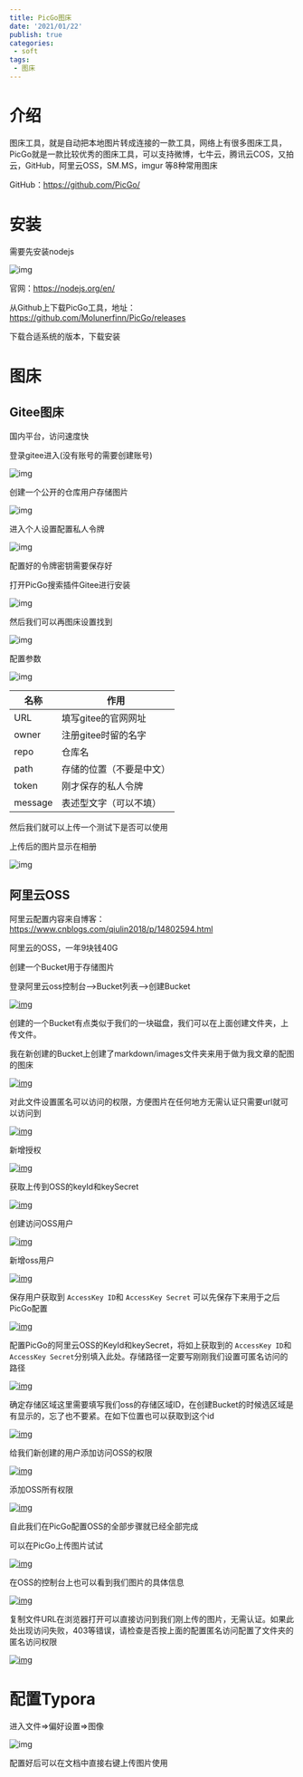 ```yaml
---
title: PicGo图床
date: '2021/01/22'
publish: true
categories:
 - soft
tags:
 - 图床
---
```

# 介绍

图床工具，就是自动把本地图片转成连接的一款工具，网络上有很多图床工具，PicGo就是一款比较优秀的图床工具，可以支持微博，七牛云，腾讯云COS，又拍云，GitHub，阿里云OSS，SM.MS，imgur 等8种常用图床

GitHub：https://github.com/PicGo/

# 安装

需要先安装nodejs

![img](https://gitee.com/AZRNG/picture-storage/raw/master/kbms/1621752972165-b4781917-e4ad-46c6-a621-3ed13644ce28.png)

官网：https://nodejs.org/en/

从Github上下载PicGo工具，地址：https://github.com/Molunerfinn/PicGo/releases

下载合适系统的版本，下载安装

# 图床

## Gitee图床

国内平台，访问速度快

登录gitee进入(没有账号的需要创建账号)

![img](https://gitee.com/AZRNG/picture-storage/raw/master/kbms/1621752936448-d7567919-7e3b-4740-9af1-3766a4adaf86.png)

创建一个公开的仓库用户存储图片

![img](https://gitee.com/AZRNG/picture-storage/raw/master/kbms/1621753014180-c7af59f9-83cd-4475-bd3f-329248fc02e1.png)

进入个人设置配置私人令牌

![img](https://gitee.com/AZRNG/picture-storage/raw/master/kbms/1621753063591-c55c5450-70a9-449d-9a0b-47f4c14c1ad3.png)

配置好的令牌密钥需要保存好

打开PicGo搜索插件Gitee进行安装

![img](https://gitee.com/AZRNG/picture-storage/raw/master/kbms/1621753132415-8e7f1136-113f-439c-8c3c-2eced4626bbf.png)

然后我们可以再图床设置找到

![img](https://gitee.com/AZRNG/picture-storage/raw/master/kbms/1621753168851-e77e2b7e-40a1-4979-b35a-5bea4cfe6898.png)

配置参数

![img](https://gitee.com/AZRNG/picture-storage/raw/master/kbms/1621753252236-6fae7d2d-097c-4300-867c-b456cfa5744f.png)

| 名称    | 作用                     |
| ------- | ------------------------ |
| URL     | 填写gitee的官网网址      |
| owner   | 注册gitee时留的名字      |
| repo    | 仓库名                   |
| path    | 存储的位置（不要是中文） |
| token   | 刚才保存的私人令牌       |
| message | 表述型文字（可以不填）   |

然后我们就可以上传一个测试下是否可以使用

上传后的图片显示在相册

![img](https://gitee.com/AZRNG/picture-storage/raw/master/kbms/1621753297380-73eda0b3-7770-40b3-91f9-5aacec79f1f9.png)

## 阿里云OSS

阿里云配置内容来自博客：https://www.cnblogs.com/qiulin2018/p/14802594.html

阿里云的OSS，一年9块钱40G

创建一个Bucket用于存储图片

登录阿里云oss控制台-->Bucket列表-->创建Bucket

[![img](https://gitee.com/AZRNG/picture-storage/raw/master/kbms/1621905126641-7360935f-bd63-4dbe-afb1-5cd4c63d4202.png)](https://daoxini.oss-cn-shenzhen.aliyuncs.com/markdown/images/创建Bucket.png)

创建的一个Bucket有点类似于我们的一块磁盘，我们可以在上面创建文件夹，上传文件。

我在新创建的Bucket上创建了markdown/images文件夹来用于做为我文章的配图的图床

[![img](https://gitee.com/AZRNG/picture-storage/raw/master/kbms/1621905126638-f3255425-6e99-4b19-afaa-df93cce5951f.png)](https://daoxini.oss-cn-shenzhen.aliyuncs.com/markdown/images/创建文件夹.png)

对此文件设置匿名可以访问的权限，方便图片在任何地方无需认证只需要url就可以访问到

[![img](https://gitee.com/AZRNG/picture-storage/raw/master/kbms/1621905126652-4b986b88-d09e-474f-9367-d3926a319360.png)](https://daoxini.oss-cn-shenzhen.aliyuncs.com/markdown/images/授权.png)

新增授权

[![img](https://gitee.com/AZRNG/picture-storage/raw/master/kbms/1621905126667-e2b58989-af79-41eb-8f73-a0b4c74e2893.png)](https://daoxini.oss-cn-shenzhen.aliyuncs.com/markdown/images/新增授权.png)

获取上传到OSS的keyId和keySecret

[![img](https://gitee.com/AZRNG/picture-storage/raw/master/kbms/1621905126652-a30f9895-5187-4828-aa2a-8d825509690c.png)](https://daoxini.oss-cn-shenzhen.aliyuncs.com/markdown/images/权限管理.png)

创建访问OSS用户

[![img](https://gitee.com/AZRNG/picture-storage/raw/master/kbms/1621905126656-084a31a6-5ff1-429c-9a21-9af47d02fd43.png)](https://daoxini.oss-cn-shenzhen.aliyuncs.com/markdown/images/创建用户.png)

新增oss用户

[![img](https://gitee.com/AZRNG/picture-storage/raw/master/kbms/1621905126658-95d1abea-b7f6-4727-9811-ad3513e7bb90.png)](https://daoxini.oss-cn-shenzhen.aliyuncs.com/markdown/images/新增用户.png)

保存用户获取到 `AccessKey ID`和 `AccessKey Secret` 可以先保存下来用于之后PicGo配置

[![img](https://gitee.com/AZRNG/picture-storage/raw/master/kbms/1621905126657-7e051d81-1f71-4ac2-b714-37eb78305fb7.png)](https://daoxini.oss-cn-shenzhen.aliyuncs.com/markdown/images/保存AccessKey.png)

配置PicGo的阿里云OSS的KeyId和keySecret，将如上获取到的 `AccessKey ID`和 `AccessKey Secret`分别填入此处。存储路径一定要写刚刚我们设置可匿名访问的路径

[![img](https://gitee.com/AZRNG/picture-storage/raw/master/kbms/1621905126663-b6d6d0bf-1747-423f-8c88-6078cbd4e2ff.png)](https://daoxini.oss-cn-shenzhen.aliyuncs.com/markdown/images/PicGo配置OSS.png)

确定存储区域这里需要填写我们oss的存储区域ID，在创建Bucket的时候选区域是有显示的，忘了也不要紧。在如下位置也可以获取到这个id

[![img](https://gitee.com/AZRNG/picture-storage/raw/master/kbms/1621905126655-0b19edae-e006-437a-aa7f-05a936fc6b1e.png)](https://daoxini.oss-cn-shenzhen.aliyuncs.com/markdown/images/存储区域ID.png)

给我们新创建的用户添加访问OSS的权限

[![img](https://gitee.com/AZRNG/picture-storage/raw/master/kbms/1621905126683-d797de09-5c56-424a-a675-d521686b2327.png)](https://daoxini.oss-cn-shenzhen.aliyuncs.com/markdown/images/添加权限.png)

添加OSS所有权限

[![img](https://gitee.com/AZRNG/picture-storage/raw/master/kbms/1621905126658-8adcf1fb-8d86-4c7b-b654-a72731fe1b1e.png)](https://daoxini.oss-cn-shenzhen.aliyuncs.com/markdown/images/OSS全部权限.png)

自此我们在PicGo配置OSS的全部步骤就已经全部完成

可以在PicGo上传图片试试

[![img](https://gitee.com/AZRNG/picture-storage/raw/master/kbms/1621905126693-ea1f8a1d-5e35-407e-9dd9-ab8f602dd3d0.png)](https://daoxini.oss-cn-shenzhen.aliyuncs.com/markdown/images/上传图片测试.png)

在OSS的控制台上也可以看到我们图片的具体信息

[![img](https://gitee.com/AZRNG/picture-storage/raw/master/kbms/1621905126672-277f779e-ef92-4703-8c74-c692b22a3cd3.png)](https://daoxini.oss-cn-shenzhen.aliyuncs.com/markdown/images/OSS查看图片.png)

复制文件URL在浏览器打开可以直接访问到我们刚上传的图片，无需认证。如果此处出现访问失败，403等错误，请检查是否按上面的配置匿名访问配置了文件夹的匿名访问权限

[![img](https://gitee.com/AZRNG/picture-storage/raw/master/kbms/1621905126668-e80dba19-fe90-46e7-9f9a-9b898d2a2887.png)](https://daoxini.oss-cn-shenzhen.aliyuncs.com/markdown/images/测试访问.png)

# 配置Typora

进入文件=>偏好设置=>图像

![img](https://gitee.com/AZRNG/picture-storage/raw/master/kbms/1620743422481-2ba9c286-36d7-4d86-b2c8-993941f0bc9e.png)

配置好后可以在文档中直接右键上传图片使用

